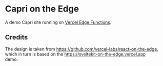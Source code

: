 # Capri on the Edge

A demo Capri site running on [Vercel Edge Functions](https://vercel.com/features/edge-functions).

## Credits

The design is taken from https://github.com/vercel-labs/react-on-the-edge, which in turn is based on the https://sveltekit-on-the-edge.vercel.app demo.
